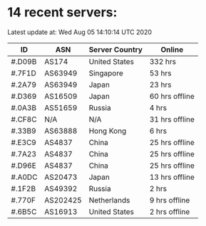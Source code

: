 # 14 recent servers:

Latest update at: Wed Aug 05 14:10:14 UTC 2020

| ID | ASN | Server Country | Online |
| -- | --- | -------------- | ------ |
| #.D09B | AS174 | United States | 332 hrs |
| #.7F1D | AS63949 | Singapore | 53 hrs |
| #.2A79 | AS63949 | Japan | 23 hrs |
| #.D369 | AS16509 | Japan | 60 hrs offline |
| #.0A3B | AS51659 | Russia | 4 hrs |
| #.CF8C | N/A | N/A | 31 hrs offline |
| #.33B9 | AS63888 | Hong Kong | 6 hrs |
| #.E3C9 | AS4837 | China | 25 hrs offline |
| #.7A23 | AS4837 | China | 25 hrs offline |
| #.D96E | AS4837 | China | 25 hrs offline |
| #.A0DC | AS20473 | Japan | 13 hrs offline |
| #.1F2B | AS49392 | Russia | 2 hrs |
| #.770F | AS202425 | Netherlands | 9 hrs offline |
| #.6B5C | AS16913 | United States | 2 hrs offline |

